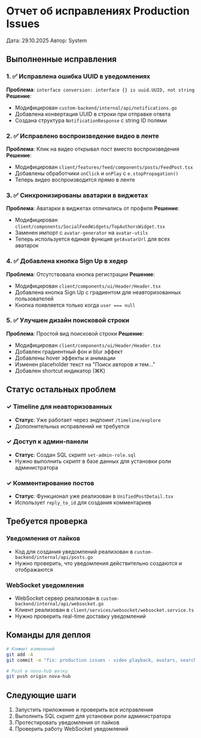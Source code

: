 # Отчет об исправлениях Production Issues

Дата: 29.10.2025
Автор: System

## Выполненные исправления

### 1. ✅ Исправлена ошибка UUID в уведомлениях
**Проблема**: `interface conversion: interface {} is uuid.UUID, not string`
**Решение**: 
- Модифицирован `custom-backend/internal/api/notifications.go`
- Добавлена конвертация UUID в строки при отправке ответа
- Создана структура `NotificationResponse` с string ID полями

### 2. ✅ Исправлено воспроизведение видео в ленте
**Проблема**: Клик на видео открывал пост вместо воспроизведения
**Решение**:
- Модифицирован `client/features/feed/components/posts/FeedPost.tsx`
- Добавлены обработчики `onClick` и `onPlay` с `e.stopPropagation()`
- Теперь видео воспроизводится прямо в ленте

### 3. ✅ Синхронизированы аватарки в виджетах
**Проблема**: Аватарки в виджетах отличались от профиля
**Решение**:
- Модифицирован `client/components/SocialFeedWidgets/TopAuthorsWidget.tsx`
- Заменен импорт с `avatar-generator` на `avatar-utils`
- Теперь используется единая функция `getAvatarUrl` для всех аватарок

### 4. ✅ Добавлена кнопка Sign Up в хедер
**Проблема**: Отсутствовала кнопка регистрации
**Решение**:
- Модифицирован `client/components/ui/Header/Header.tsx`
- Добавлена кнопка Sign Up с градиентом для неавторизованных пользователей
- Кнопка появляется только когда `user === null`

### 5. ✅ Улучшен дизайн поисковой строки
**Проблема**: Простой вид поисковой строки
**Решение**:
- Модифицирован `client/components/ui/Header/Header.tsx`
- Добавлен градиентный фон и blur эффект
- Добавлены hover эффекты и анимации
- Изменен placeholder текст на "Поиск авторов и тем..."
- Добавлен shortcut индикатор (⌘K)

## Статус остальных проблем

### ✓ Timeline для неавторизованных
- **Статус**: Уже работает через эндпоинт `/timeline/explore`
- Дополнительных исправлений не требуется

### ✓ Доступ к админ-панели
- **Статус**: Создан SQL скрипт `set-admin-role.sql`
- Нужно выполнить скрипт в базе данных для установки роли администратора

### ✓ Комментирование постов
- **Статус**: Функционал уже реализован в `UnifiedPostDetail.tsx`
- Использует `reply_to_id` для создания комментариев

## Требуется проверка

### Уведомления от лайков
- Код для создания уведомлений реализован в `custom-backend/internal/api/posts.go`
- Нужно проверить, что уведомления действительно создаются и отображаются

### WebSocket уведомления
- WebSocket сервер реализован в `custom-backend/internal/api/websocket.go`
- Клиент реализован в `client/services/websocket/websocket.service.ts`
- Нужно проверить real-time доставку уведомлений

## Команды для деплоя

```bash
# Коммит изменений
git add -A
git commit -m "fix: production issues - video playback, avatars, search UI, signup button"

# Push в nova-hub ветку
git push origin nova-hub
```

## Следующие шаги

1. Запустить приложение и проверить все исправления
2. Выполнить SQL скрипт для установки роли администратора
3. Протестировать уведомления от лайков
4. Проверить работу WebSocket уведомлений
